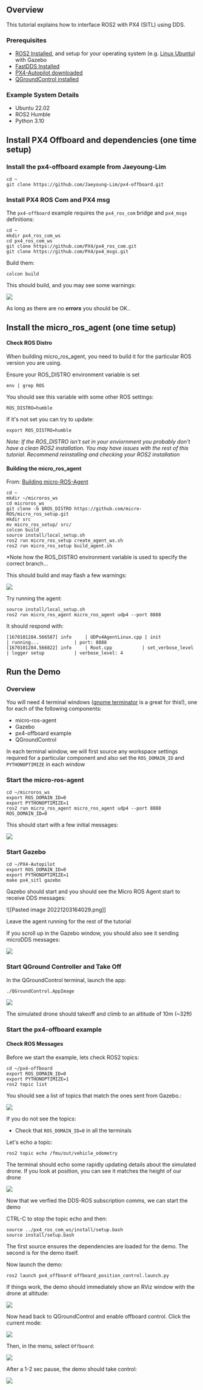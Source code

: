 
## Overview

This tutorial explains how to interface ROS2 with PX4 (SITL) using DDS.

### Prerequisites

   * [ROS2 Installed](https://docs.px4.io/main/en/ros/ros2_comm.html#install-ros-2), and setup for your operating system (e.g. [Linux Ubuntu](https://docs.px4.io/main/en/dev_setup/dev_env_linux_ubuntu.html)) with Gazebo
   * [FastDDS Installed](https://docs.px4.io/main/en/dev_setup/fast-dds-installation.html)
   * [PX4-Autopilot downloaded](https://docs.px4.io/main/en/dev_setup/building_px4.html)
   * [QGroundControl installed](https://docs.qgroundcontrol.com/master/en/getting_started/download_and_install.html)

### Example System Details

  * Ubuntu 22.02
  * ROS2 Humble
  * Python 3.10

## Install PX4 Offboard and dependencies (one time setup)

### Install the px4-offboard example from Jaeyoung-Lim

```
cd ~
git clone https://github.com/Jaeyoung-Lim/px4-offboard.git
```

### Install PX4 ROS Com and PX4 msg

The `px4-offboard` example requires the `px4_ros_com` bridge and `px4_msgs` definitions:

```
cd ~
mkdir px4_ros_com_ws
cd px4_ros_com_ws
git clone https://github.com/PX4/px4_ros_com.git
git clone https://github.com/PX4/px4_msgs.git
```


Build them:


```
colcon build
```

This should build, and you may see some warnings:

![](img/20221203161905.png)

As long as there are no __*errors*__ you should be OK..

## Install the micro_ros_agent  (one time setup)

#### Check ROS Distro

When building micro_ros_agent, you need to build it for the particular ROS version you are using.  

Ensure your ROS_DISTRO environment variable is set

```
env | grep ROS
```

You should see this variable with some other ROS settings:

```
ROS_DISTRO=humble
```

If it's not set you can try to update:

```
export ROS_DISTRO=humble
```


*Note: If the ROS_DISTRO isn't set in your enviornment you probably don't have a clean ROS2 installation.  You may have issues with the rest of this tutorial.  Recommend reinstalling and checking your ROS2 installation*


#### Building the micro_ros_agent

From:  [Building micro-ROS-Agent](https://github.com/micro-ROS/micro_ros_setup#building-micro-ros-agent)

```
cd ~
mkdir ~/microros_ws
cd microros_ws
git clone -b $ROS_DISTRO https://github.com/micro-ROS/micro_ros_setup.git 
mkdir src
mv micro_ros_setup/ src/
colcon build
source install/local_setup.sh
ros2 run micro_ros_setup create_agent_ws.sh
ros2 run micro_ros_setup build_agent.sh
```
*Note how the ROS_DISTRO environment variable is used to specify the correct branch...

This should build and may flash a few warnings:

![](./img/20221203160304.png)

Try running the agent:

```
source install/local_setup.sh
ros2 run micro_ros_agent micro_ros_agent udp4 --port 8888
```

It should respond with:

```
[1670101284.566587] info     | UDPv4AgentLinux.cpp | init                     | running...             | port: 8888
[1670101284.566822] info     | Root.cpp           | set_verbose_level        | logger setup           | verbose_level: 4
```

## Run the Demo

### Overview

You will need 4 terminal windows  ([gnome terminator](https://gnome-terminator.org/) is a great for this!), one for each of the following components:

   * micro-ros-agent
   * Gazebo   
   * px4-offboard example
   * QGroundControl

In each terminal window, we will first source any workspace settings required for a particular component and also set the `ROS_DOMAIN_ID` and `PYTHONOPTIMIZE`  in each window

### Start the micro-ros-agent

```
cd ~/microros_ws
export ROS_DOMAIN_ID=0
export PYTHONOPTIMIZE=1
ros2 run micro_ros_agent micro_ros_agent udp4 --port 8888 ROS_DOMAIN_ID=0
```

This should start with a few initial messages:

![](img/20221203163612.png)

### Start Gazebo

```
cd ~/PX4-Autopilot
export ROS_DOMAIN_ID=0
export PYTHONOPTIMIZE=1
make px4_sitl gazebo
```

Gazebo should start and you should see the Micro ROS Agent start to receive DDS messages:

![[Pasted image 20221203164029.png]]

Leave the agent running for the rest of the tutorial

If you scroll up in the Gazebo window, you should also see it sending microDDS messages:

![](img/20221203164126.png)


### Start QGround Controller and Take Off

In the QGroundControl terminal, launch the app:

```
./QGroundControl.AppImage
```

![](img/20221203165425.png)

The simulated drone should takeoff and climb to an altitude of 10m (~32ft)


### Start the px4-offboard example

#### Check ROS Messages

Before we start the example, lets check ROS2 topics:

```
cd ~/px4-offboard
export ROS_DOMAIN_ID=0
export PYTHONOPTIMIZE=1
ros2 topic list
```

You should see a list of topics that match the ones sent from Gazebo.:

![](img/20221203164701.png)

If you do not see the topics:

  * Check that `ROS_DOMAIN_ID=0`  in all the terminals

Let's echo a  topic:

```
ros2 topic echo /fmu/out/vehicle_odometry
```

The terminal should echo some rapidly updating details about the simulated drone.  If you look at position, you can see it matches the height of our drone

![](img/20221203165710.png)

Now that we verfied the DDS-ROS subscription comms, we can start the demo

CTRL-C to stop the topic echo and then:

```
source ../px4_ros_com_ws/install/setup.bash
source install/setup.bash
```

The first source ensures the dependencies are loaded for the demo.
The second is for the demo itself.

Now launch the demo:

```
ros2 launch px4_offboard offboard_position_control.launch.py
```

If things work, the demo should immediately show an RViz window with the drone at altitude:

![](img/20221203170359.png)

Now head back to QGroundControl and enable offboard control.  Click the current mode:

![](img/20221203171934.png)

Then, in the menu, select `Offboard`:

![](img/20221203170522.png)

After a 1-2 sec pause, the demo should take control:

![](img/20221203170609.png)

